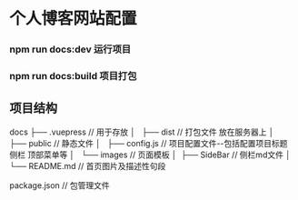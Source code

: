 # 个人博客网站配置

### npm run docs:dev 运行项目
### npm run docs:build 项目打包

## 项目结构
docs
├── .vuepress  // 用于存放
│   ├── dist // 打包文件 放在服务器上
│   ├── public // 静态文件
│   ├── config.js // 项目配置文件--包括配置项目标题 侧栏 顶部菜单等
│   └── images // 页面模板
│ 
├── SideBar // 侧栏md文件
│ 
└── README.md // 首页图片及描述性句段

package.json  // 包管理文件